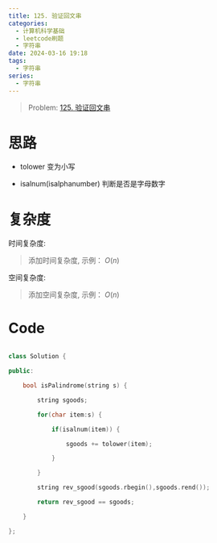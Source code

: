 ```yaml
---
title: 125. 验证回文串
categories:
  - 计算机科学基础
  - leetcode刷题
  - 字符串
date: 2024-03-16 19:18
tags:
  - 字符串
series:
  - 字符串
---
```


> Problem: [125. 验证回文串](https://leetcode.cn/problems/valid-palindrome/description/)

# 思路

- tolower 变为小写

- isalnum(isalphanumber) 判断是否是字母数字

# 复杂度

时间复杂度:

> 添加时间复杂度, 示例： $O(n)$

空间复杂度:

> 添加空间复杂度, 示例： $O(n)$

# Code

```C++ []

class Solution {

public:

    bool isPalindrome(string s) {

        string sgoods;

        for(char item:s) {

            if(isalnum(item)) {

                sgoods += tolower(item);

            }

        }

        string rev_sgood(sgoods.rbegin(),sgoods.rend());

        return rev_sgood == sgoods;

    }

};

```